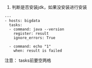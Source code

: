 1. 判断是否安装jdk，如果没安装进行安装
```
---
- hosts: bigdata
  tasks:
  - command: java --version
    register: result
    ignore_errors: True

  - command: echo "1"
    when: result is failed
```
注意： tasks前要空两格
